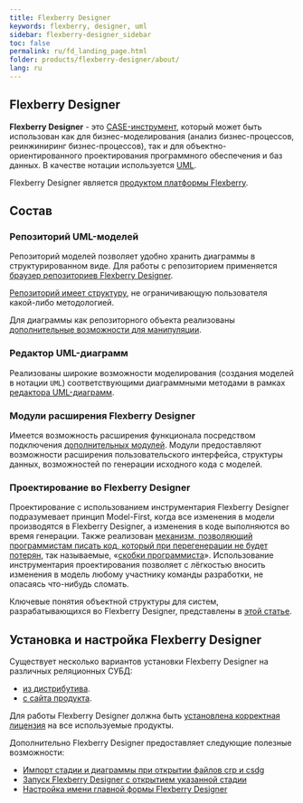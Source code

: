 ```yaml
---
title: Flexberry Designer
keywords: flexberry, designer, uml
sidebar: flexberry-designer_sidebar
toc: false
permalink: ru/fd_landing_page.html
folder: products/flexberry-designer/about/
lang: ru
---
```


## Flexberry Designer

**Flexberry Designer** - это [CASE-инструмент](https://ru.wikipedia.org/wiki/CASE), который может быть использован как для бизнес-моделирования (анализ бизнес-процессов, реинжиниринг бизнес-процессов), так и для объектно-ориентированного проектирования программного обеспечения и баз данных. В качестве нотации используется [UML](http://www.uml.org).

Flexberry Designer является [продуктом платформы Flexberry](fp_platform-structure.html).

## Состав
### Репозиторий UML-моделей

Репозиторий моделей позволяет удобно хранить диаграммы в структурированном виде. Для работы с репозиторием применяется  [браузер репозиториев Flexberry Designer](fd_repository-browser.html).

[Репозиторий имеет структуру](fd_recommended-structure-repository-and-placing-diagrams.html), не ограничивающую пользователя какой-либо методологией.

Для диаграммы как репозиторного объекта реализованы [дополнительные возможности для манипуляции](fd_working-repository-browser.html).

### Редактор UML-диаграмм

Реализованы широкие возможности моделирования (создания моделей в нотации `UML`) соответствующими диаграммными методами в рамках [редактора UML-диаграмм](fd_editing-diagram.html).

### Модули расширения Flexberry Designer

Имеется возможность расширения функционала посредством подключения [дополнительных модулей](fd_flexberry-plugins.html). Модули предоставляют возможности расширения пользовательского интерфейса, структуры данных, возможностей по генерации исходного кода с моделей.

### Проектирование во Flexberry Designer

Проектирование с использованием инструментария Flexberry Designer подразумевает принцип Model-First, когда все изменения в модели производятся в Flexberry Designer, а изменения в коде выполняются во время генерации. Также реализован [механизм, позволяющий программистам писать код, который при перегенерации не будет потерян](fd_code-generation.html), так называемые, «[скобки программиста](fo_programmer-brackets.html)». Использование инструментария проектирования позволяет с лёгкостью вносить изменения в модель любому участнику команды разработки, не опасаясь что-нибудь сломать.

Ключевые понятия объектной структуры для систем, разрабатывающихся во Flexberry Designer, представлены в [этой статье](fd_key-concepts.html).

## Установка и настройка Flexberry Designer

Существует несколько вариантов установки Flexberry Designer на различных реляционных СУБД:
* [из дистрибутива](fd_standalone-install.html).
* [с сайта продукта](fd_install.html).

Для работы Flexberry Designer должна быть [установлена корректная лицензия](fd_installation-licensing-files.html) на все используемые продукты.

Дополнительно Flexberry Designer предоставляет следующие полезные возможности:
* [Импорт стадии и диаграммы при открытии файлов crp и csdg](fd_import-crp-csdg.html)
* [Запуск Flexberry Designer с открытием указанной стадии](fd_running-with-the-opening-of-stage.html)
* [Настройка имени главной формы Flexberry Designer](fd_form-name.html)